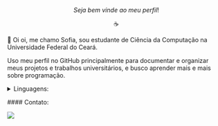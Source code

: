 $$Seja \ bem \ vinde \ ao \ meu \ perfil!$$

<p align ="center"> ☕️ </p>
<p align = "left">
  💙 Oi oi, me chamo Sofia, sou estudante de Ciência da Computação na Universidade Federal do Ceará.
</p>
<p align = "left">
  Uso meu perfil no GitHub principalmente para documentar e organizar meus projetos e trabalhos universitários, e busco aprender mais e mais sobre programação.
</p>


<p align = "left">
  <details>
    <summary>Linguagens:</summary>
    <p>🔹 C/C++</p>
    <p>🔹 Python</p>
  </details>
</p>

<p align = "left">
  #### Contato:
</p>
<p align = "left">
    <a href="#" alt="Linkedin">
    <img src="https://img.shields.io/badge/-Linkedin-0e76a8?style=flat-square&logo=Linkedin&logoColor=white&link=https://www.linkedin.com/in/xofiaxinha/" /></a>
</p>
